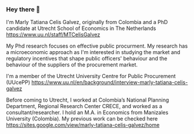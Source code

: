 ### Hey there 👋


I'm Marly Tatiana Celis Galvez, originally from Colombia and a PhD candidate at Utrecht School of Economics in The Netherlands https://www.uu.nl/staff/MTCelisGalvez

My Phd research focuses on effective public procurment. My research has a microeconomic approach as I'm interested in studying the market and regulatory incentives that shape public officers' behaviour and the behaviour of the suppliers of the procurement market.

I'm a member of the Utrecht University Centre for Public Procurement (UUcePP) https://www.uu.nl/en/background/interview-marly-tatiana-celis-galvez

Before coming to Utrecht, I worked at Colombia’s National Planning Department, Regional Research Center CRECE, and worked as a consultant/researcher. I hold an M.A. in Economics from Manizales University (Colombia). My previous work can be checked here https://sites.google.com/view/marly-tatiana-celis-galvez/home
